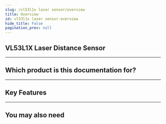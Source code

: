 ```yaml
---
slug: /vl53l1x laser sensor/overview
title: Overview
id: vl53l1x laser sensor-overview 
hide_title: False
pagination_prev: null
---
```


## VL53L1X Laser Distance Sensor

---

## Which product is this documentation for?


---

## Key Features


---

## You may also need

<QuickLink 
  title="Qwiic cable" 
  description="Qwiic (formerly easyC) compatible cables with connectors on both ends, available in various lengths."
  url="https://soldered.com/product/easyc-cable/"
  image="/img/333311.webp" 
/>